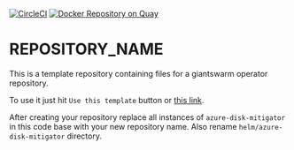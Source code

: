 <!--

    TODO:

    - Add the project to the CircleCI:
      https://circleci.com/setup-project/gh/giantswarm/REPOSITORY_NAME

    - Import RELEASE_TOKEN variable from template repository for the builds:
      https://circleci.com/gh/giantswarm/REPOSITORY_NAME/edit#env-vars

    - Change the badge (with style=shield):
      https://circleci.com/gh/giantswarm/REPOSITORY_NAME/edit#badges
      If this is a private repository token with scope `status` will be needed.

    - Run `devctl replace -i "REPOSITORY_NAME" "$(basename $(git rev-parse --show-toplevel))" *.md`
      and commit your changes.

-->
[![CircleCI](https://circleci.com/gh/giantswarm/azure-disk-mitigator.svg?&style=shield)](https://circleci.com/gh/giantswarm/azure-disk-mitigator) [![Docker Repository on Quay](https://quay.io/repository/giantswarm/azure-disk-mitigator/status "Docker Repository on Quay")](https://quay.io/repository/giantswarm/azure-disk-mitigator)

# REPOSITORY_NAME

This is a template repository containing files for a giantswarm
operator repository.

To use it just hit `Use this template` button or [this
link][generate].

After creating your repository replace all instances of
`azure-disk-mitigator` in this code base with your new repository name.
Also rename `helm/azure-disk-mitigator` directory.

[generate]: https://github.com/giantswarm/azure-disk-mitigator/generate
